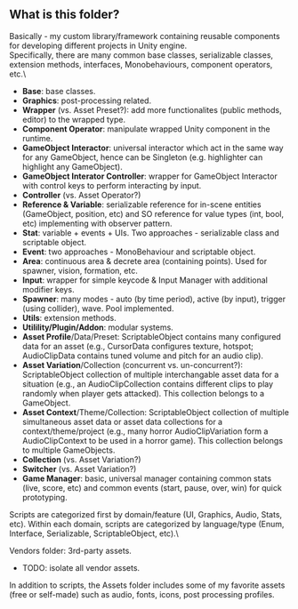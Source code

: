 ## What is this folder?
Basically - my custom library/framework containing reusable components for developing different projects in Unity engine. \
Specifically, there are many common base classes, serializable classes, extension methods, interfaces, Monobehaviours, component operators, etc.\

+ **Base**: base classes.
+ **Graphics**: post-processing related.
+ **Wrapper** (vs. Asset Preset?): add more functionalites (public methods, editor) to the wrapped type.
+ **Component Operator**: manipulate wrapped Unity component in the runtime.
+ **GameObject Interactor**: universal interactor which act in the same way for any GameObject, hence can be Singleton (e.g. highlighter can highlight any GameObject).
+ **GameObject Interator Controller**: wrapper for GameObject Interactor with control keys to perform interacting by input.
+ **Controller** (vs. Asset Operator?)
+ **Reference & Variable**: serializable reference for in-scene entities (GameObject, position, etc) and SO reference for value types (int, bool, etc) implementing with observer pattern.
+ **Stat**: variable + events + UIs. Two approaches - serializable class and scriptable object.
+ **Event**: two approaches - MonoBehaviour and scriptable object.
+ **Area**: continuous area & decrete area (containing points). Used for spawner, vision, formation, etc.
+ **Input**: wrapper for simple keycode & Input Manager with additional modifier keys.
+ **Spawner**: many modes - auto (by time period), active (by input), trigger (using collider), wave. Pool implemented.
+ **Utils**: extension methods.
+ **Utilility/Plugin/Addon**: modular systems.
+ **Asset Profile**/Data/Preset: ScriptableObject contains many configured data for an asset (e.g., CursorData configures texture, hotspot; AudioClipData contains tuned volume and pitch for an audio clip).
+ **Asset Variation**/Collection (concurrent vs. un-concurrent?): ScriptableObject collection of multiple interchangable asset data for a situation (e.g., an AudioClipCollection contains different clips to play randomly when player gets attacked). This collection belongs to a GameObject.
+ **Asset Context**/Theme/Collection: ScriptableObject collection of multiple simultaneous asset data or asset data collections for a context/theme/project (e.g., many horror AudioClipVariation form a AudioClipContext to be used in a horror game). This collection belongs to multiple GameObjects.
+ **Collection** (vs. Asset Variation?)
+ **Switcher** (vs. Asset Variation?)
+ **Game Manager**: basic, universal manager containing common stats (live, score, etc) and common events (start, pause, over, win) for quick prototyping.

Scripts are categorized first by domain/feature (UI, Graphics, Audio, Stats, etc). Within each domain, scripts are categorized by language/type (Enum, Interface, Serializable, ScriptableObject, etc).\

Vendors folder: 3rd-party assets.
+ TODO: isolate all vendor assets.

In addition to scripts, the Assets folder includes some of my favorite assets (free or self-made) such as audio, fonts, icons, post processing profiles.